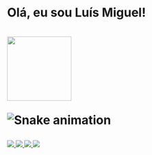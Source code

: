 <h1>Olá, eu sou Luís Miguel!<h1> 
<img height="150em" src="https://github-readme-stats.vercel.app/api/top-langs/?username=Luis-Miguel-BL&layout=compact&theme=dark"/>



![Snake animation](https://github.com/Luis-Miguel-BL/Luis-Miguel-BL/blob/output/github-contribution-grid-snake.svg)

##

<a href="https://www.linkedin.com/in/luís-miguel-240981144" target="_blank">
  <img src="https://img.shields.io/badge/-LinkedIn-%230077B5?style=for-the-badge&logo=linkedin&logoColor=white" target="_blank">
</a>
<a href="https://github.com/Luis-Miguel-BL" target="_blank">
  <img src="https://img.shields.io/badge/GitHub-100000?style=for-the-badge&logo=github&logoColor=white" target="_blank">
</a>
<a href="mailto:2001lmbl@gmail.com.br">
  <img src="https://img.shields.io/badge/Gmail-D14836?style=for-the-badge&logo=gmail&logoColor=white" target="_blank">
</a>
<a href="https://api.whatsapp.com/send?phone=5537998153343">
  <img src="https://img.shields.io/badge/WhatsApp-25D366?style=for-the-badge&logo=whatsapp&logoColor=white" target="_blank">
</a>

